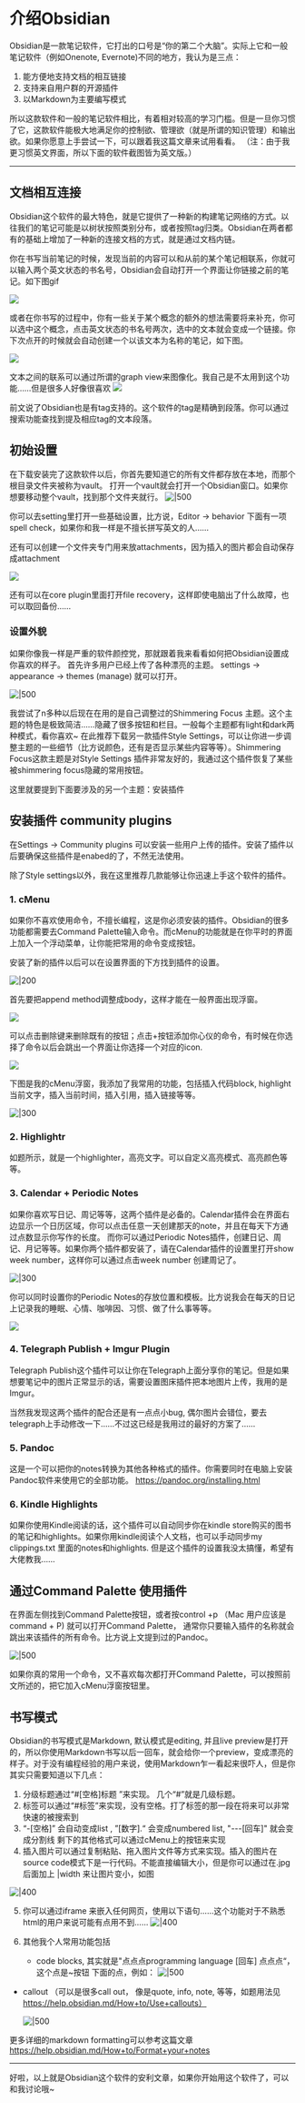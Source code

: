 # 介绍Obsidian
Obsidian是一款笔记软件，它打出的口号是“你的第二个大脑”。实际上它和一般笔记软件（例如Onenote, Evernote)不同的地方，我认为是三点：
1.  能方便地支持文档的相互链接
2. 支持来自用户群的开源插件
3. 以Markdown为主要编写模式

所以这款软件和一般的笔记软件相比，有着相对较高的学习门槛。但是一旦你习惯了它，这款软件能极大地满足你的控制欲、管理欲（就是所谓的知识管理）和输出欲。如果你愿意上手尝试一下，可以跟着我这篇文章来试用看看。 （注：由于我更习惯英文界面，所以下面的软件截图皆为英文版。）

---

## 文档相互连接
Obsidian这个软件的最大特色，就是它提供了一种新的构建笔记网络的方式。以往我们的笔记可能是以树状按照类别分布，或者按照tag归类。Obsidian在两者都有的基础上增加了一种新的连接文档的方式，就是通过文档内链。

你在书写当前笔记的时候，发现当前的内容可以和从前的某个笔记相联系，你就可以输入两个英文状态的书名号，Obsidian会自动打开一个界面让你链接之前的笔记。如下图gif 

![](99%20Blogs/LynnBlog/docs/Tutorials/Technology/4dd74d0ff939d2a4745db8fa153d2f89_MD5.gif)

或者在你书写的过程中，你有一些关于某个概念的额外的想法需要将来补充，你可以选中这个概念，点击英文状态的书名号两次，选中的文本就会变成一个链接。你下次点开的时候就会自动创建一个以该文本为名称的笔记，如下图。

![](99%20Blogs/LynnBlog/docs/Tutorials/Technology/af78ac90382beac5391b2b25172351c1_MD5.gif)

文本之间的联系可以通过所谓的graph view来图像化。我自己是不太用到这个功能……但是很多人好像很喜欢
![](99%20Blogs/LynnBlog/docs/Tutorials/Technology/d4d5c2941158a1e13d02801e4d5ddb8b_MD5.png)


前文说了Obsidian也是有tag支持的。这个软件的tag是精确到段落。你可以通过搜索功能查找到提及相应tag的文本段落。

## 初始设置
在下载安装完了这款软件以后，你首先要知道它的所有文件都存放在本地，而那个根目录文件夹被称为vault。 打开一个vault就会打开一个Obsidian窗口。如果你想要移动整个vault，找到那个文件夹就行。
![|500](99%20Blogs/LynnBlog/docs/Tutorials/Technology/2165f0d955cf91dca2e4ad72b31e2a2a_MD5.png)

你可以去setting里打开一些基础设置，比方说，Editor -> behavior 下面有一项 spell check，如果你和我一样是不擅长拼写英文的人……

还有可以创建一个文件夹专门用来放attachments，因为插入的图片都会自动保存成attachment

![](99%20Blogs/LynnBlog/docs/Tutorials/Technology/f5134ab739c2a197513fa8f2eb0901b5_MD5.png)

还有可以在core plugin里面打开file recovery，这样即使电脑出了什么故障，也可以取回备份……

### 设置外貌
如果你像我一样是严重的软件颜控党，那就跟着我来看看如何把Obsidian设置成你喜欢的样子。
首先许多用户已经上传了各种漂亮的主题。 settings -> appearance -> themes (manage) 就可以打开。

![|500](99%20Blogs/LynnBlog/docs/Tutorials/Technology/6ee07d5005d2c20828500bc63f5f0492_MD5.png)

我尝试了n多种以后现在在用的是自己调整过的Shimmering Focus 主题。这个主题的特色是极致简洁……隐藏了很多按钮和栏目。一般每个主题都有light和dark两种模式，看你喜欢~ 在此推荐下载另一款插件Style Settings，可以让你进一步调整主题的一些细节（比方说颜色，还有是否显示某些内容等等）。Shimmering Focus这款主题是对Style Settings 插件非常友好的，我通过这个插件恢复了某些被shimmering focus隐藏的常用按钮。

这里就要提到下面要涉及的另一个主题：安装插件

## 安装插件 community plugins
在Settings -> Community plugins 可以安装一些用户上传的插件。安装了插件以后要确保这些插件是enabed的了，不然无法使用。

除了Style settings以外，我在这里推荐几款能够让你迅速上手这个软件的插件。
### 1. cMenu
如果你不喜欢使用命令，不擅长编程，这是你必须安装的插件。Obsidian的很多功能都需要去Command Palette输入命令。而cMenu的功能就是在你平时的界面上加入一个浮动菜单，让你能把常用的命令变成按钮。

安装了新的插件以后可以在设置界面的下方找到插件的设置。

![|200](99%20Blogs/LynnBlog/docs/Tutorials/Technology/b75fa797ca425d135d4b230462e52061_MD5.png)

首先要把append method调整成body，这样才能在一般界面出现浮窗。

![](99%20Blogs/LynnBlog/docs/Tutorials/Technology/f72be0b7646c5b12862447b5b134f236_MD5.png)

可以点击删除键来删除既有的按钮；点击+按钮添加你心仪的命令，有时候在你选择了命令以后会跳出一个界面让你选择一个对应的icon. 

![](99%20Blogs/LynnBlog/docs/Tutorials/Technology/fb6acb1ea5aca73509cee392bc7e95e0_MD5.png)


下图是我的cMenu浮窗，我添加了我常用的功能，包括插入代码block, highlight当前文字，插入当前时间，插入引用，插入链接等等。

![|300](99%20Blogs/LynnBlog/docs/Tutorials/Technology/f766f479ceeb04443250db8873a2a708_MD5.png)


### 2. Highlightr
如题所示，就是一个highlighter，高亮文字。可以自定义高亮模式、高亮颜色等等。

### 3. Calendar + Periodic Notes
如果你喜欢写日记、周记等等，这两个插件是必备的。Calendar插件会在界面右边显示一个日历区域，你可以点击任意一天创建那天的note，并且在每天下方通过点数显示你写作的长度。 而你可以通过Periodic Notes插件，创建日记、周记、月记等等。如果你两个插件都安装了，请在Calendar插件的设置里打开show week number，这样你可以通过点击week number 创建周记了。

![|300](99%20Blogs/LynnBlog/docs/Tutorials/Technology/a8cab8d88e384523324177a212ad9640_MD5.png)

你可以同时设置你的Periodic Notes的存放位置和模板。比方说我会在每天的日记上记录我的睡眠、心情、咖啡因、习惯、做了什么事等等。

![](99%20Blogs/LynnBlog/docs/Tutorials/Technology/09841ad4d2c70cc16548f7f579959514_MD5.png)


### 4. Telegraph Publish + Imgur Plugin
Telegraph Publish这个插件可以让你在Telegraph上面分享你的笔记。但是如果想要笔记中的图片正常显示的话，需要设置图床插件把本地图片上传，我用的是Imgur。

当然我发现这两个插件的配合还是有一点点小bug, 偶尔图片会错位，要去telegraph上手动修改一下……不过这已经是我用过的最好的方案了……


### 5. Pandoc 
这是一个可以把你的notes转换为其他各种格式的插件。你需要同时在电脑上安装Pandoc软件来使用它的全部功能。
https://pandoc.org/installing.html

### 6. Kindle Highlights
如果你使用Kindle阅读的话，这个插件可以自动同步你在kindle store购买的图书的笔记和highlights。如果你用kindle阅读个人文档，也可以手动同步my clippings.txt 里面的notes和highlights. 但是这个插件的设置我没太搞懂，希望有大佬教我……

## 通过Command Palette 使用插件
在界面左侧找到Command Palette按钮，或者按control +p （Mac 用户应该是command + P) 就可以打开Command Palette， 通常你只要输入插件的名称就会跳出来该插件的所有命令。比方说上文提到过的Pandoc。 

![|500](99%20Blogs/LynnBlog/docs/Tutorials/Technology/136140c1e816e79100444fdbc7a5d2fb_MD5.png)


如果你真的常用一个命令，又不喜欢每次都打开Command Palette，可以按照前文所述的，把它加入cMenu浮窗按钮里。

## 书写模式
Obsidian的书写模式是Markdown, 默认模式是editing, 并且live preview是打开的，所以你使用Markdown书写以后一回车，就会给你一个preview，变成漂亮的样子。对于没有编程经验的用户来说，使用Markdown乍一看起来很吓人，但是你其实只需要知道以下几点：
1. 分级标题通过“#[空格]标题 ”来实现。 几个“#”就是几级标题。
2. 标签可以通过“#标签”来实现，没有空格。打了标签的那一段在将来可以非常快速的被搜索到
3. “-[空格]” 会自动变成list , ”[数字].“ 会变成numbered list, "---[回车]" 就会变成分割线 剩下的其他格式可以通过cMenu上的按钮来实现
4. 插入图片可以通过复制粘贴、拖入图片文件等方式来实现。插入的图片在source code模式下是一行代码。不能直接编辑大小，但是你可以通过在.jpg后面加上 |width 来让图片变小，如图 

![|400](99%20Blogs/LynnBlog/docs/Tutorials/Technology/093839687cf90fc19bb8d48a2806c9ce_MD5.png)


5. 你可以通过iframe 来嵌入任何网页，使用以下语句……这个功能对于不熟悉html的用户来说可能有点用不到……
![|400](99%20Blogs/LynnBlog/docs/Tutorials/Technology/35444d3bd751ae266ce0c3e9ad8beb21_MD5.png)

7. 其他我个人常用功能包括
   
   - code blocks, 其实就是"点点点programming language [回车] 点点点“，这个点是~按钮 下面的点，例如：
   ![|500](99%20Blogs/LynnBlog/docs/Tutorials/Technology/12525f31dc129a58f7822cc24cab0d3a_MD5.png)

- callout （可以是很多call out， 像是quote, info, note, 等等，如题用法见 https://help.obsidian.md/How+to/Use+callouts）

   ![|500](99%20Blogs/LynnBlog/docs/Tutorials/Technology/52370a341fec88cb5640337459f94c73_MD5.png)
  
更多详细的markdown formatting可以参考这篇文章 https://help.obsidian.md/How+to/Format+your+notes

---
好啦，以上就是Obsidian这个软件的安利文章，如果你开始用这个软件了，可以和我讨论哦~ 
